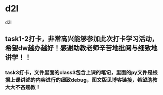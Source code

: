 # d2l
d2l
## task1-2打卡，非常高兴能够参加此次打卡学习活动，希望dw越办越好！感谢助教老师辛苦地批阅与细致地讲学！！
### task3打卡，文件里面的class3包含上课的笔记，里面的py文件是根据上课讲述的内容进行的细致debug，图文版见博客链接，希望助教大大不吝赐教！
